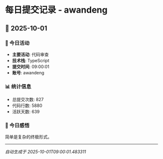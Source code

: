 # 每日提交记录 - awandeng

## 📅 2025-10-01

### 🎯 今日活动
- **主要活动**: 代码审查
- **技术栈**: TypeScript
- **提交时间**: 09:00:01
- **账号**: awandeng

### 📊 统计信息
- 总提交次数: 827
- 代码行数: 5880
- 活跃天数: 639

### 💭 今日感悟
简单是复杂的终极形式。

---
*自动生成于 2025-10-01T09:00:01.483311*
